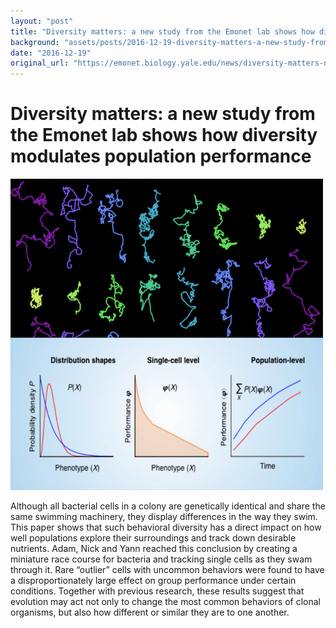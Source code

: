 ```yaml
---
layout: "post"
title: "Diversity matters: a new study from the Emonet lab shows how diversity modulates population performance | Emonet Lab"
background: "assets/posts/2016-12-19-diversity-matters-a-new-study-from-the-emonet-lab-shows-how-diversity-modulates-population-performance-emonet-lab/g3485_0.png"
date: "2016-12-19"
original_url: "https://emonet.biology.yale.edu/news/diversity-matters-new-study-emonet-lab-shows-how-diversity-modulates-population-performance"
---
```

# Diversity matters: a new study from the Emonet lab shows how diversity modulates population performance

![](assets/posts/2016-12-19-diversity-matters-a-new-study-from-the-emonet-lab-shows-how-diversity-modulates-population-performance-emonet-lab/g3485_0.png)

Although all bacterial cells in a colony are genetically identical and share the same swimming machinery, they display differences in the way they swim. This paper shows that such behavioral diversity has a direct impact on how well populations explore their surroundings and track down desirable nutrients. Adam, Nick and Yann reached this conclusion by creating a miniature race course for bacteria and tracking single cells as they swam through it. Rare “outlier” cells with uncommon behaviors were found to have a disproportionately large effect on group performance under certain conditions. Together with previous research, these results suggest that evolution may act not only to change the most common behaviors of clonal organisms, but also how different or similar they are to one another.